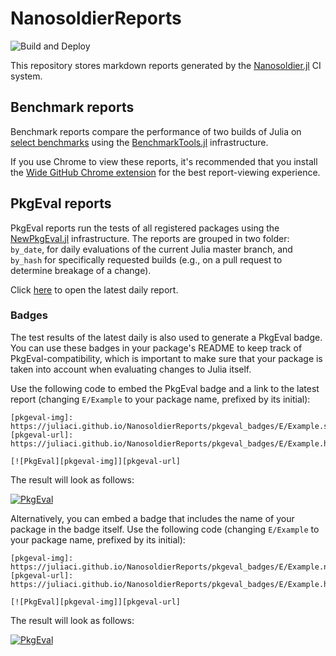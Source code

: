 # NanosoldierReports

![Build and Deploy](https://github.com/JuliaCI/NanosoldierReports/workflows/Build%20and%20Deploy/badge.svg)

This repository stores markdown reports generated by the [Nanosoldier.jl](https://github.com/JuliaCI/Nanosoldier.jl) CI system.

## Benchmark reports

Benchmark reports compare the performance of two builds of Julia on [select benchmarks](https://github.com/JuliaCI/BaseBenchmarks.jl/) using the [BenchmarkTools.jl](https://github.com/JuliaCI/BenchmarkTools.jl) infrastructure.

If you use Chrome to view these reports, it's recommended that you install the [Wide GitHub Chrome extension](https://chrome.google.com/webstore/detail/wide-github/kaalofacklcidaampbokdplbklpeldpj?hl=en) for the best report-viewing experience.

## PkgEval reports

PkgEval reports run the tests of all registered packages using the [NewPkgEval.jl](https://github.com/JuliaComputing/NewPkgEval.jl) infrastructure. The reports are grouped in two folder: `by_date`, for daily evaluations of the current Julia master branch, and `by_hash` for specifically requested builds (e.g., on a pull request to determine breakage of a change).

Click [here](https://juliaci.github.io/NanosoldierReports/pkgeval_badges/report.html) to open the latest daily report.

### Badges

The test results of the latest daily is also used to generate a PkgEval badge. You can use these badges in your package's README to keep track of PkgEval-compatibility, which is important to make sure that your package is taken into account when evaluating changes to Julia itself.

Use the following code to embed the PkgEval badge and a link to the latest report (changing `E/Example` to your package name, prefixed by its initial):

```
[pkgeval-img]: https://juliaci.github.io/NanosoldierReports/pkgeval_badges/E/Example.svg
[pkgeval-url]: https://juliaci.github.io/NanosoldierReports/pkgeval_badges/E/Example.html

[![PkgEval][pkgeval-img]][pkgeval-url]
```

The result will look as follows:

[pkgeval-img-1]: https://juliaci.github.io/NanosoldierReports/pkgeval_badges/E/Example.svg
[pkgeval-url-1]: https://juliaci.github.io/NanosoldierReports/pkgeval_badges/E/Example.html

[![PkgEval][pkgeval-img-1]][pkgeval-url-1]

Alternatively, you can embed a badge that includes the name of your package in the badge itself. Use the following code (changing `E/Example` to your package name, prefixed by its initial):

```
[pkgeval-img]: https://juliaci.github.io/NanosoldierReports/pkgeval_badges/E/Example.named.svg
[pkgeval-url]: https://juliaci.github.io/NanosoldierReports/pkgeval_badges/E/Example.html

[![PkgEval][pkgeval-img]][pkgeval-url]
```

The result will look as follows:

[pkgeval-img-2]: https://juliaci.github.io/NanosoldierReports/pkgeval_badges/E/Example.named.svg
[pkgeval-url-2]: https://juliaci.github.io/NanosoldierReports/pkgeval_badges/E/Example.html

[![PkgEval][pkgeval-img-2]][pkgeval-url-2]
